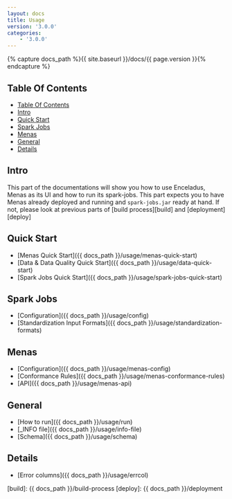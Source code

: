```yaml
---
layout: docs
title: Usage
version: '3.0.0'
categories:
    - '3.0.0'
---
```

{% capture docs_path %}{{ site.baseurl }}/docs/{{ page.version }}{% endcapture %}

## Table Of Contents

<!-- toc -->
- [Table Of Contents](#table-of-contents)
- [Intro](#intro)
- [Quick Start](#quick-start)
- [Spark Jobs](#spark-jobs)
- [Menas](#menas)
- [General](#general)
- [Details](#details)
<!-- tocstop -->

## Intro

This part of the documentations will show you how to use Enceladus, Menas as its UI and how to run its spark-jobs. This part expects you to have Menas already deployed and running and `spark-jobs.jar` ready at hand. If not, please look at previous parts of [build process][build] and [deployment][deploy]

## Quick Start

- [Menas Quick Start]({{ docs_path }}/usage/menas-quick-start)
- [Data & Data Quality Quick Start]({{ docs_path }}/usage/data-quick-start)
- [Spark Jobs Quick Start]({{ docs_path }}/usage/spark-jobs-quick-start)

## Spark Jobs

- [Configuration]({{ docs_path }}/usage/config)
- [Standardization Input Formats]({{ docs_path }}/usage/standardization-formats)

## Menas

- [Configuration]({{ docs_path }}/usage/menas-config)
- [Conformance Rules]({{ docs_path }}/usage/menas-conformance-rules)
- [API]({{ docs_path }}/usage/menas-api)

## General

- [How to run]({{ docs_path }}/usage/run)
- [\_INFO file]({{ docs_path }}/usage/info-file)
- [Schema]({{ docs_path }}/usage/schema)

## Details

- [Error columns]({{ docs_path }}/usage/errcol)

[build]: {{ docs_path }}/build-process
[deploy]: {{ docs_path }}/deployment
